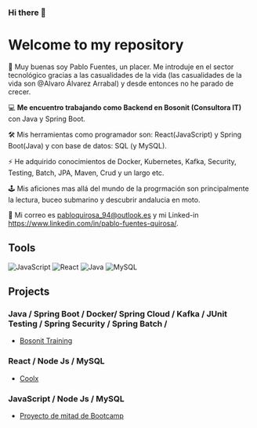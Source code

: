 ### Hi there 👋

# Welcome to my repository

👋 Muy buenas soy Pablo Fuentes, un placer. Me introduje en el sector tecnológico gracias a las casualidades de la vida (las casualidades de la vida son @Alvaro Álvarez Arrabal) y desde entonces no he parado de crecer.

💻 **Me encuentro trabajando como Backend en Bosonit (Consultora IT)** con Java y Spring Boot. 

🛠 Mis herramientas como programador son: React(JavaScript) y Spring Boot(Java) y con base de datos: SQL (y MySQL).

⚡ He adquirido conocimientos de Docker, Kubernetes, Kafka, Security, Testing, Batch, JPA, Maven, Crud y un largo etc.

🕹 Mis aficiones mas allá del mundo de la progrmación son principalmente la lectura, buceo submarino y descubrir andalucia en moto.

📧 Mi correo es pabloquirosa_94@outlook.es y mi Linked-in https://www.linkedin.com/in/pablo-fuentes-quirosa/.

## Tools

![JavaScript](https://img.shields.io/badge/-JavaScript-black?style=flat-square&logo=javascript)
![React](https://img.shields.io/badge/react%20-%2320232a.svg?&style=for-the-badge&logo=react&logoColor=%2361DAFB")
![Java](https://img.shields.io/badge/java-%23ED8B00.svg?style=for-the-badge&logo=java&logoColor=white)
![MySQL](https://img.shields.io/badge/MySQL-005C84?style=for-the-badge&logo=mysql&logoColor=white)



## Projects

  ### Java / Spring Boot / Docker/ Spring Cloud / Kafka / JUnit Testing / Spring Security / Spring Batch /  

  * [Bosonit Training](https://github.com/PabloQuirosa777/Spring-Boot.git)

  ### React / Node Js / MySQL

  * [Coolx](https://github.com/PabloQuirosa777/Coolx.git)

  ### JavaScript / Node Js / MySQL 

  * [Proyecto de mitad de Bootcamp](https://github.com/PabloQuirosa777/Proyecto-mitad-de-Bootcamp.git)
